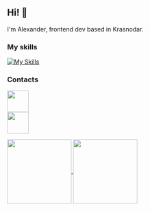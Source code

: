 ## Hi! 👋
I'm Alexander, frontend dev based in Krasnodar.

### My skills
[![My Skills](https://skillicons.dev/icons?i=js,ts,html,css,react,redux,github,npm,sass)](https://t.me/AlexStekk)

### Contacts
<p>
  
<a href="https://t.me/AlexStekk" style="display:flex; align-items:center"><img height="50" width="50" src="https://cdn.simpleicons.org/telegram/white" /></a>
<a href="mailto:alexstekk@yandex.ru" style="display:flex; align-items:center"><img height="50" width="50" src="https://cdn.simpleicons.org/maildotru/white" /></a>
</p>


<p>
<a href="https://t.me/AlexStekk">
  <img height=150 align="center" src="https://github-readme-stats.vercel.app/api?username=alexstekk&hide=stars,contribs,issues&show_icons=true&theme=dark" />
</a>
<a href="[https://github.com/anuraghazra/convoychat](https://t.me/AlexStekk)">
  <img height=150 align="center" src="https://github-readme-stats.vercel.app/api/top-langs/?username=alexstekk&layout=compact&theme=dark" />
</a>
</p>







<!--
**alexstekk/alexstekk** is a ✨ _special_ ✨ repository because its `README.md` (this file) appears on your GitHub profile.

Here are some ideas to get you started:

- 🔭 I’m currently working on ...
- 🌱 I’m currently learning ...
- 👯 I’m looking to collaborate on ...
- 🤔 I’m looking for help with ...
- 💬 Ask me about ...
- 📫 How to reach me: ...
- 😄 Pronouns: ...
- ⚡ Fun fact: ...
-->

